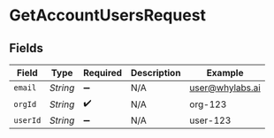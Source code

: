 # GetAccountUsersRequest


## Fields

| Field              | Type               | Required           | Description        | Example            |
| ------------------ | ------------------ | ------------------ | ------------------ | ------------------ |
| `email`            | *String*           | :heavy_minus_sign: | N/A                | user@whylabs.ai    |
| `orgId`            | *String*           | :heavy_check_mark: | N/A                | org-123            |
| `userId`           | *String*           | :heavy_minus_sign: | N/A                | user-123           |